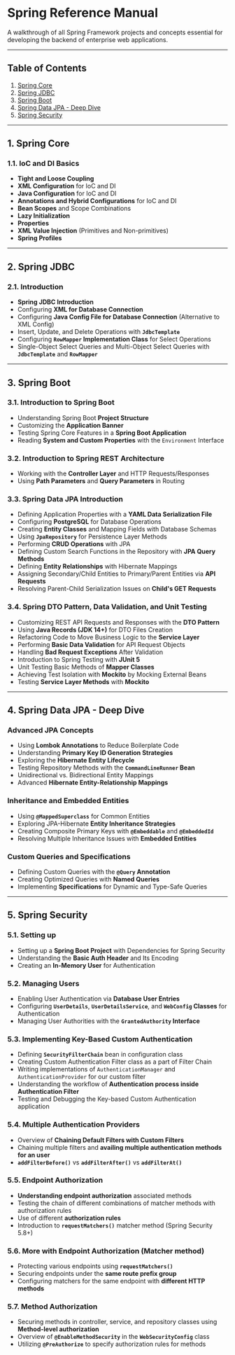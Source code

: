 # Spring Reference Manual

A walkthrough of all Spring Framework projects and concepts essential for developing the backend of enterprise web applications.

---

## Table of Contents

1. [Spring Core](#1-spring-core)  
2. [Spring JDBC](#2-spring-jdbc)  
3. [Spring Boot](#3-spring-boot)  
4. [Spring Data JPA - Deep Dive](#4-spring-data-jpa---deep-dive)  
5. [Spring Security](#5-spring-security)  

---

## 1. Spring Core

### 1.1. IoC and DI Basics
- **Tight and Loose Coupling**
- **XML Configuration** for IoC and DI
- **Java Configuration** for IoC and DI
- **Annotations and Hybrid Configurations** for IoC and DI
- **Bean Scopes** and Scope Combinations
- **Lazy Initialization**
- **Properties**
- **XML Value Injection** (Primitives and Non-primitives)
- **Spring Profiles**

---

## 2. Spring JDBC

### 2.1. Introduction
- **Spring JDBC Introduction**
- Configuring **XML for Database Connection**
- Configuring **Java Config File for Database Connection** (Alternative to XML Config)
- Insert, Update, and Delete Operations with **`JdbcTemplate`**
- Configuring **`RowMapper` Implementation Class** for Select Operations
- Single-Object Select Queries and Multi-Object Select Queries with **`JdbcTemplate`** and **`RowMapper`**

---

## 3. Spring Boot

### 3.1. Introduction to Spring Boot
- Understanding Spring Boot **Project Structure**
- Customizing the **Application Banner**
- Testing Spring Core Features in a **Spring Boot Application**
- Reading **System and Custom Properties** with the `Environment` Interface

### 3.2. Introduction to Spring REST Architecture
- Working with the **Controller Layer** and HTTP Requests/Responses
- Using **Path Parameters** and **Query Parameters** in Routing

### 3.3. Spring Data JPA Introduction
- Defining Application Properties with a **YAML Data Serialization File**
- Configuring **PostgreSQL** for Database Operations
- Creating **Entity Classes** and Mapping Fields with Database Schemas
- Using **`JpaRepository`** for Persistence Layer Methods
- Performing **CRUD Operations** with JPA
- Defining Custom Search Functions in the Repository with **JPA Query Methods**
- Defining **Entity Relationships** with Hibernate Mappings
- Assigning Secondary/Child Entities to Primary/Parent Entities via **API Requests**
- Resolving Parent-Child Serialization Issues on **Child's GET Requests**

### 3.4. Spring DTO Pattern, Data Validation, and Unit Testing
- Customizing REST API Requests and Responses with the **DTO Pattern**
- Using **Java Records (JDK 14+)** for DTO Files Creation
- Refactoring Code to Move Business Logic to the **Service Layer**
- Performing **Basic Data Validation** for API Request Objects
- Handling **Bad Request Exceptions** After Validation
- Introduction to Spring Testing with **JUnit 5**
- Unit Testing Basic Methods of **Mapper Classes**
- Achieving Test Isolation with **Mockito** by Mocking External Beans
- Testing **Service Layer Methods** with **Mockito**

---

## 4. Spring Data JPA - Deep Dive

### Advanced JPA Concepts
- Using **Lombok Annotations** to Reduce Boilerplate Code
- Understanding **Primary Key ID Generation Strategies**
- Exploring the **Hibernate Entity Lifecycle**
- Testing Repository Methods with the **`CommandLineRunner` Bean**
- Unidirectional vs. Bidirectional Entity Mappings
- Advanced **Hibernate Entity-Relationship Mappings**

### Inheritance and Embedded Entities
- Using **`@MappedSuperclass`** for Common Entities
- Exploring JPA-Hibernate **Entity Inheritance Strategies**
- Creating Composite Primary Keys with **`@Embeddable`** and **`@EmbeddedId`**
- Resolving Multiple Inheritance Issues with **Embedded Entities**

### Custom Queries and Specifications
- Defining Custom Queries with the **`@Query` Annotation**
- Creating Optimized Queries with **Named Queries**
- Implementing **Specifications** for Dynamic and Type-Safe Queries

---

## 5. Spring Security

### 5.1. Setting up
- Setting up a **Spring Boot Project** with Dependencies for Spring Security
- Understanding the **Basic Auth Header** and Its Encoding
- Creating an **In-Memory User** for Authentication

### 5.2. Managing Users
- Enabling User Authentication via **Database User Entries**
- Configuring **`UserDetails`**, **`UserDetailsService`**, and **`WebConfig` Classes** for Authentication
- Managing User Authorities with the **`GrantedAuthority` Interface**

### 5.3. Implementing Key-Based Custom Authentication 
- Defining **`SecurityFilterChain`** bean in configuration class
- Creating Custom Authentication Filter class as a part of Filter Chain
- Writing implementations of `AuthenticationManager` and `AuthenticationProvider` for our custom filter
- Understanding the workflow of **Authentication process inside Authentication Filter**
- Testing and Debugging the Key-based Custom Authentication application  

### 5.4. Multiple Authentication Providers
- Overview of **Chaining Default Filters with Custom Filters**
- Chaining multiple filters and **availing multiple authentication methods for an user**
- **`addFilterBefore()`** vs **`addFilterAfter()`** vs **`addFilterAt()`**

### 5.5. Endpoint Authorization
- **Understanding endpoint authorization** associated methods
- Testing the chain of different combinations of matcher methods with authorization rules
- Use of different **authorization rules**
- Introduction to **`requestMatchers()`** matcher method (Spring Security 5.8+)

### 5.6. More with Endpoint Authorization (Matcher method)
- Protecting various endpoints using **`requestMatchers()`**
- Securing endpoints under the **same route prefix group**
- Configuring matchers for the same endpoint with **different HTTP methods**

### 5.7. Method Authorization
- Securing methods in controller, service, and repository classes using **Method-level authorization**
- Overview of **`@EnableMethodSecurity`** in the **`WebSecurityConfig`** class
- Utilizing **`@PreAuthorize`** to specify authorization rules for methods



